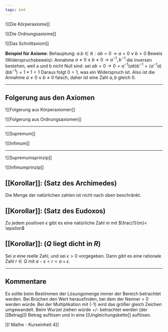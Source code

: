 ```yaml
---
tags: ke4
---
```


![[Die Körperaxiome]]

![[Die Ordnungsaxiome]]

![[Das Schnittaxiom]]

**Beispiel für Axiome**:
Behauptung: $a.b \in \mathbb{R}: ab=0 \rightarrow a=0 \lor b=0$ 
Beweis (Widerspruchsbeweis): 
	Annahme $a \neq 0 \land b \neq 0 \rightarrow a^{-1}, b^{-1}$  die Inversen bestehen, weil a und b nicht Null sind.
	sei $ab=0 \rightarrow 0=a^{-1}(ab)b^{-1}=(a^{-1}a)(bb^{-1})=1*1=1$
	Daraus folgt $0=1$, was ein Widerspruch ist.
	Also ist die Annahme $a \neq 0 \lor b \neq 0$ falsch, daher ist eine Zahl $a,b$ gleich 0.

---

## Folgerung aus den Axiomen

![[Folgerung aus Körperaxiomen]]

![[Folgerung aus Ordnungsaxiomen]]


---
![[Supremum]]

![[Infimum]]



***
![[Supremumsprinzip]]

![[Infimumprinzip]]

## [[Korollar]]: (Satz des Archimedes)
Die Menge der natürlichen zahlen ist nicht nach oben beschränkt.

## [[Korollar]]: (Satz des Eudoxos)
Zu jedem positiven $\epsilon$ gibt es eine natürliche Zahl $m$ mit $\frac{1}{m}< \epsilon$

## [[Korollar]]: ($Q$ liegt dicht in $R$)
Sei $a$ eine reelle Zahl, und sei $\epsilon > 0$ vorgegeben. Dann gibt es eine rationale Zahl $r \in Q$ mit $a-\epsilon < r < a+\epsilon$.

***
## Kommentare
Es sollte beim Bestimmen der Lösungsmenge immer der Bereich betrachtet werden. Bei Brüchen den Wert herausfinden, bei dem der Nenner = 0 werden würde. 
Bei der Multiplikation mit (-1) wird das größer gleich Zeichen umgewandelt.
Beim Wurzel ziehen würde +/- betrachtet werden (der [[Betrag]])
Betrag auflösen und in eine [[Ungleichungskette]] auflösen.



[[! Mathe - Kurseinheit 4]]